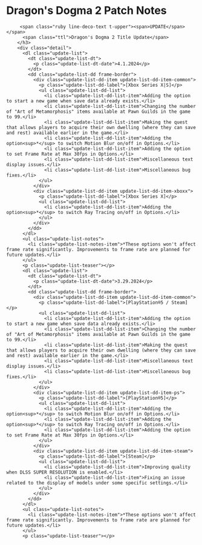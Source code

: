 # Dragon's Dogma 2 Patch Notes
         <span class="ruby line-deco-text t-upper"><span>UPDATE</span></span>
          <span class="ttl">Dragon's Dogma 2 Title Update</span>
        </h3>
        <div class="detail">
          <dl class="update-list">
            <dt class="update-list-dt">
              <p class="update-list-dt-date">4.1.2024</p>
            </dt>
            <dd class="update-list-dd frame-border">
              <div class="update-list-dd-item update-list-dd-item-common">
                <p class="update-list-dd-label">[Xbox Series X|S]</p>
                <ul class="update-list-dd-list">
                  <li class="update-list-dd-list-item">Adding the option to start a new game when save data already exists.</li>
                  <li class="update-list-dd-list-item">Changing the number of "Art of Metamorphosis" items available at Pawn Guilds in the game to 99.</li>
                  <li class="update-list-dd-list-item">Making the quest that allows players to acquire their own dwelling (where they can save and rest) available earlier in the game.</li>
                  <li class="update-list-dd-list-item">Adding the option<sup>*</sup> to switch Motion Blur on/off in Options.</li>
                  <li class="update-list-dd-list-item">Adding the option to set Frame Rate at Max 30fps in Options.</li>
                  <li class="update-list-dd-list-item">Miscellaneous text display issues.</li>
                  <li class="update-list-dd-list-item">Miscellaneous bug fixes.</li>
                </ul>
              </div>
              <div class="update-list-dd-item update-list-dd-item-xboxx">
                <p class="update-list-dd-label">[Xbox Series X]</p>
                <ul class="update-list-dd-list">
                  <li class="update-list-dd-list-item">Adding the option<sup>*</sup> to switch Ray Tracing on/off in Options.</li>
                </ul>
              </div>
            </dd>
          </dl>
          <ul class="update-list-notes">
            <li class="update-list-notes-item">*These options won't affect frame rate significantly. Improvements to frame rate are planned for future updates.</li>
          </ul>
          <p class="update-list-teaser"></p>
          <dl class="update-list">
            <dt class="update-list-dt">
              <p class="update-list-dt-date">3.29.2024</p>
            </dt>
            <dd class="update-list-dd frame-border">
              <div class="update-list-dd-item update-list-dd-item-common">
                <p class="update-list-dd-label">[PlayStation®5 / Steam]</p>
                <ul class="update-list-dd-list">
                  <li class="update-list-dd-list-item">Adding the option to start a new game when save data already exists.</li>
                  <li class="update-list-dd-list-item">Changing the number of "Art of Metamorphosis" items available at Pawn Guilds in the game to 99.</li>
                  <li class="update-list-dd-list-item">Making the quest that allows players to acquire their own dwelling (where they can save and rest) available earlier in the game.</li>
                  <li class="update-list-dd-list-item">Miscellaneous text display issues.</li>
                  <li class="update-list-dd-list-item">Miscellaneous bug fixes.</li>
                </ul>
              </div>
              <div class="update-list-dd-item update-list-dd-item-ps">
                <p class="update-list-dd-label">[PlayStation®5]</p>
                <ul class="update-list-dd-list">
                  <li class="update-list-dd-list-item">Adding the option<sup>*</sup> to switch Motion Blur on/off in Options.</li>
                  <li class="update-list-dd-list-item">Adding the option<sup>*</sup> to switch Ray Tracing on/off in Options.</li>
                  <li class="update-list-dd-list-item">Adding the option to set Frame Rate at Max 30fps in Options.</li>
                </ul>
              </div>
              <div class="update-list-dd-item update-list-dd-item-steam">
                <p class="update-list-dd-label">[Steam]</p>
                <ul class="update-list-dd-list">
                  <li class="update-list-dd-list-item">Improving quality when DLSS SUPER RESOLUTION is enabled.</li>
                  <li class="update-list-dd-list-item">Fixing an issue related to the display of models under some specific settings.</li>
                </ul>
              </div>
            </dd>
          </dl>
          <ul class="update-list-notes">
            <li class="update-list-notes-item">*These options won't affect frame rate significantly. Improvements to frame rate are planned for future updates.</li>
          </ul>
          <p class="update-list-teaser"></p>
          